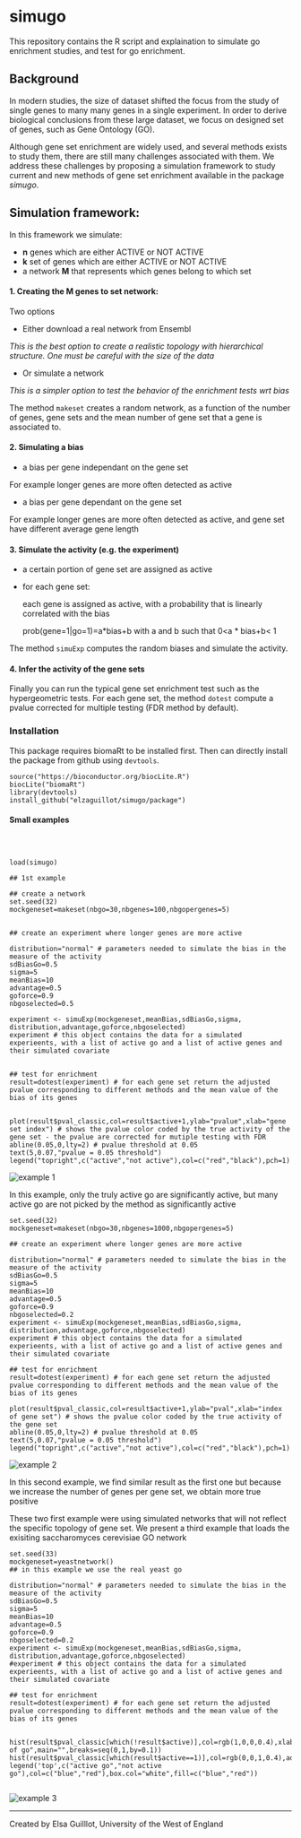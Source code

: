 # simugo

This repository contains the R script and explaination to simulate go enrichment studies, and test for go enrichment.


## Background

In modern studies, the size of dataset shifted the focus from the study of single genes to many many genes in a single experiment. In order to  derive  biological conclusions from these large dataset, we focus on designed set of genes, such as Gene Ontology (GO).

Although gene set enrichment are widely used, and several methods exists to study them, there are still many challenges associated with them. We address these challenges by proposing a simulation framework to study current and new methods of gene set enrichment available in the package *simugo*.



## Simulation framework:

In this framework we simulate:

* **n** genes which are either ACTIVE or NOT ACTIVE
* **k** set of genes which are either ACTIVE or NOT ACTIVE
* a network **M** that represents which genes belong to which set

#### 1. Creating the M genes to set network:

Two options

- Either download a real network from Ensembl
 
 *This is the best option to create a realistic topology with hierarchical structure. One must be careful with the size of the data*
 

- Or simulate a network

*This is a simpler option to test the behavior of the enrichment tests wrt bias*

The method  `makeset` creates a random network, as a function of the number of genes, gene sets and the mean number of gene set that a gene is associated to.

#### 2. Simulating a bias 

* a bias per gene independant on the gene set

For example longer genes are more often detected as active

* a bias per gene dependant on the gene set

For example longer genes are more often detected as active, and gene set have different average gene length


#### 3. Simulate the activity (e.g. the experiment)

* a certain portion of gene set are assigned as active
* for each gene set:

   each gene is assigned as active, with a probability that is linearly correlated with the bias

   prob(gene=1|go=1)=a\*bias+b with a and b such that  0<a \* bias+b< 1 

The method `simuExp` computes the random biases and simulate the activity.

#### 4. Infer the activity of the gene sets

Finally you can run the typical gene set enrichment test such as the hypergeometric tests. For each gene set, the method `dotest` compute a pvalue corrected for multiple testing (FDR method by default).

### Installation

This package requires biomaRt to be installed first. Then can directly install the package from github using `devtools`.

```
source("https://bioconductor.org/biocLite.R")
biocLite("biomaRt")
library(devtools)
install_github("elzaguillot/simugo/package")
```


#### Small examples


```



load(simugo)

## 1st example

## create a network
set.seed(32)
mockgeneset=makeset(nbgo=30,nbgenes=100,nbgopergenes=5)


## create an experiment where longer genes are more active

distribution="normal" # parameters needed to simulate the bias in the measure of the activity
sdBiasGo=0.5
sigma=5
meanBias=10
advantage=0.5
goforce=0.9
nbgoselected=0.5

experiment <- simuExp(mockgeneset,meanBias,sdBiasGo,sigma, distribution,advantage,goforce,nbgoselected)
experiment # this object contains the data for a simulated experieents, with a list of active go and a list of active genes and their simulated covariate


## test for enrichment
result=dotest(experiment) # for each gene set return the adjusted pvalue corresponding to different methods and the mean value of the bias of its genes


plot(result$pval_classic,col=result$active+1,ylab="pvalue",xlab="gene set index") # shows the pvalue color coded by the true activity of the gene set - the pvalue are corrected for mutiple testing with FDR
abline(0.05,0,lty=2) # pvalue threshold at 0.05
text(5,0.07,"pvalue = 0.05 threshold")
legend("topright",c("active","not active"),col=c("red","black"),pch=1)
```
![example 1](images/example1.png)

In this example, only the truly active go are significantly active, but many active go are not picked by the method as significantly active

```
set.seed(32)
mockgeneset=makeset(nbgo=30,nbgenes=1000,nbgopergenes=5)

## create an experiment where longer genes are more active

distribution="normal" # parameters needed to simulate the bias in the measure of the activity
sdBiasGo=0.5
sigma=5
meanBias=10
advantage=0.5
goforce=0.9
nbgoselected=0.2
experiment <- simuExp(mockgeneset,meanBias,sdBiasGo,sigma, distribution,advantage,goforce,nbgoselected)
experiment # this object contains the data for a simulated experieents, with a list of active go and a list of active genes and their simulated covariate

## test for enrichment
result=dotest(experiment) # for each gene set return the adjusted pvalue corresponding to different methods and the mean value of the bias of its genes

plot(result$pval_classic,col=result$active+1,ylab="pval",xlab="index of gene set") # shows the pvalue color coded by the true activity of the gene set
abline(0.05,0,lty=2) # pvalue threshold at 0.05
text(5,0.07,"pvalue = 0.05 threshold")
legend("topright",c("active","not active"),col=c("red","black"),pch=1)
```

![example 2](images/example2.png)

In this second example, we find similar result as the first one but because we increase the number of genes per gene set, we obtain more true positive

These two first example were using simulated networks that will not reflect the specific topology of gene set. We present a third example that loads the exisiting saccharomyces cerevisiae GO network

```
set.seed(33)
mockgeneset=yeastnetwork()
## in this example we use the real yeast go

distribution="normal" # parameters needed to simulate the bias in the measure of the activity
sdBiasGo=0.5
sigma=5
meanBias=10
advantage=0.5
goforce=0.9
nbgoselected=0.2
experiment <- simuExp(mockgeneset,meanBias,sdBiasGo,sigma, distribution,advantage,goforce,nbgoselected)
#experiment # this object contains the data for a simulated experieents, with a list of active go and a list of active genes and their simulated covariate

## test for enrichment
result=dotest(experiment) # for each gene set return the adjusted pvalue corresponding to different methods and the mean value of the bias of its genes


hist(result$pval_classic[which(!result$active)],col=rgb(1,0,0,0.4),xlab="pvalue",ylab="number of go",main="",breaks=seq(0,1,by=0.1))
hist(result$pval_classic[which(result$active==1)],col=rgb(0,0,1,0.4),add=T,breaks=seq(0,1,by=0.1))
legend('top',c("active go","not active go"),col=c("blue","red"),box.col="white",fill=c("blue","red"))


```

![example 3](images/example3.png)

----------------------------------

Created by Elsa Guilllot, University of the West of England
